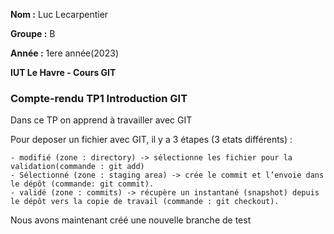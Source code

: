 **Nom :** Luc Lecarpentier

**Groupe :** B

**Année :** 1ere année(2023)

**IUT Le Havre - Cours GIT**

### Compte-rendu TP1 Introduction GIT

Dans ce TP on apprend à travailler avec GIT

Pour deposer un fichier avec GIT, il y a 3 étapes (3 etats différents) :

	- modifié (zone : directory) -> sélectionne les fichier pour la validation(commande : git add)
	- Sélectionné (zone : staging area) -> crée le commit et l’envoie dans le dépôt (commande: git commit).
	- validé (zone : commits) -> récupère un instantané (snapshot) depuis le dépôt vers la copie de travail (commande : git checkout).


Nous avons maintenant créé une nouvelle branche de test